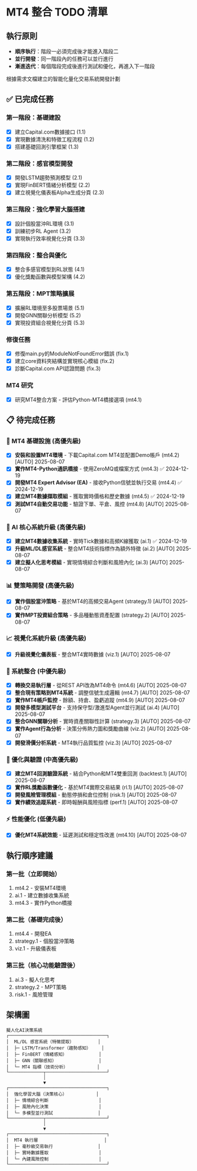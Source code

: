 # MT4 整合 TODO 清單

## 執行原則
- **順序執行**：階段一必須完成後才能進入階段二
- **並行開發**：同一階段內的任務可以並行進行
- **漸進迭代**：每個階段完成後進行測試和優化，再進入下一階段

根據需求文檔建立的智能化量化交易系統開發計劃

## ✅ 已完成任務

### 第一階段：基礎建設
- [x] 建立Capital.com數據接口 (1.1)
- [x] 實現數據清洗和特徵工程流程 (1.2)
- [x] 搭建基礎回測引擎框架 (1.3)

### 第二階段：感官模型開發
- [x] 開發LSTM趨勢預測模型 (2.1)
- [x] 實現FinBERT情緒分析模型 (2.2)
- [x] 建立視覺化儀表板Alpha生成分頁 (2.3)

### 第三階段：強化學習大腦搭建
- [x] 設計個股當沖RL環境 (3.1)
- [x] 訓練初步RL Agent (3.2)
- [x] 實現執行效率視覺化分頁 (3.3)

### 第四階段：整合與優化
- [x] 整合多感官模型到RL狀態 (4.1)
- [x] 優化獎勵函數與模型架構 (4.2)

### 第五階段：MPT策略擴展
- [x] 擴展RL環境至多股票場景 (5.1)
- [x] 開發GNN關聯分析模型 (5.2)
- [x] 實現投資組合視覺化分頁 (5.3)

### 修復任務
- [x] 修復main.py的ModuleNotFoundError錯誤 (fix.1)
- [x] 建立core資料夾結構並實現核心模組 (fix.2)
- [x] 診斷Capital.com API認證問題 (fix.3)

### MT4 研究
- [x] 研究MT4整合方案 - 評估Python-MT4橋接選項 (mt4.1)

## 📋 待完成任務

### 🔧 MT4 基礎設施 (高優先級)
- [x] **安裝和設置MT4環境** - 下載Capital.com MT4並配置Demo帳戶 (mt4.2) [AUTO] 2025-08-07
- [x] **實作MT4-Python通訊橋接** - 使用ZeroMQ或檔案方式 (mt4.3) ✅ 2024-12-19
- [x] **開發MT4 Expert Advisor (EA)** - 接收Python信號並執行交易 (mt4.4) ✅ 2024-12-19
- [x] **建立MT4數據擷取模組** - 獲取實時價格和歷史數據 (mt4.5) ✅ 2024-12-19
- [x] **測試MT4自動交易功能** - 驗證下單、平倉、風控 (mt4.8) [AUTO] 2025-08-07

### 🧠 AI 核心系統升級 (高優先級)
- [x] **建立MT4數據收集系統** - 實時Tick數據和高頻K線獲取 (ai.1) ✅ 2024-12-19
- [x] **升級ML/DL感官系統** - 整合MT4技術指標作為額外特徵 (ai.2) [AUTO] 2025-08-07
- [x] **建立擬人化思考模組** - 實現情境綜合判斷和風險內化 (ai.3) [AUTO] 2025-08-07

### 📊 雙策略開發 (高優先級)
- [x] **實作個股當沖策略** - 基於MT4的高頻交易Agent (strategy.1) [AUTO] 2025-08-07
- [x] **實作MPT投資組合策略** - 多品種動態資產配置 (strategy.2) [AUTO] 2025-08-07

### 📈 視覺化系統升級 (高優先級)
- [x] **升級視覺化儀表板** - 整合MT4實時數據 (viz.1) [AUTO] 2025-08-07

### 🔄 系統整合 (中優先級)
- [x] **轉換交易執行層** - 從REST API改為MT4命令 (mt4.6) [AUTO] 2025-08-07
- [x] **整合現有策略到MT4系統** - 調整信號生成邏輯 (mt4.7) [AUTO] 2025-08-07
- [x] **實作MT4帳戶監控** - 餘額、持倉、盈虧追蹤 (mt4.9) [AUTO] 2025-08-07
- [x] **開發多模型測試平台** - 支持保守型/激進型Agent並行測試 (ai.4) [AUTO] 2025-08-07
- [x] **整合GNN關聯分析** - 實時資產關聯性計算 (strategy.3) [AUTO] 2025-08-07
- [x] **實作Agent行為分析** - 決策分佈熱力圖和獎勵曲線 (viz.2) [AUTO] 2025-08-07
- [x] **開發滑價分析系統** - MT4執行品質監控 (viz.3) [AUTO] 2025-08-07

### 🎯 優化與驗證 (中高優先級)
- [x] **建立MT4回測驗證系統** - 結合Python和MT4雙重回測 (backtest.1) [AUTO] 2025-08-07
- [x] **實作RL獎勵函數優化** - 基於MT4實際交易結果 (rl.1) [AUTO] 2025-08-07
- [x] **開發風險管理模組** - 動態停損和倉位控制 (risk.1) [AUTO] 2025-08-07
- [x] **實作績效追蹤系統** - 即時報酬與風險指標 (perf.1) [AUTO] 2025-08-07

### ⚡ 性能優化 (低優先級)
- [x] **優化MT4系統效能** - 延遲測試和穩定性改進 (mt4.10) [AUTO] 2025-08-07

## 執行順序建議

### 第一批（立即開始）
1. mt4.2 - 安裝MT4環境
2. ai.1 - 建立數據收集系統
3. mt4.3 - 實作Python橋接

### 第二批（基礎完成後）
1. mt4.4 - 開發EA
2. strategy.1 - 個股當沖策略
3. viz.1 - 升級儀表板

### 第三批（核心功能驗證後）
1. ai.3 - 擬人化思考
2. strategy.2 - MPT策略
3. risk.1 - 風險管理

## 架構圖

```
擬人化AI決策系統
┌─────────────────────────────────────┐
│  ML/DL 感官系統（特徵提取）         │
│  ├─ LSTM/Transformer（趨勢感知）    │
│  ├─ FinBERT（情緒感知）            │
│  ├─ GNN（關聯感知）                │
│  └─ MT4 指標（技術分析）           │
└─────────────┬───────────────────────┘
              │
              ▼
┌─────────────────────────────────────┐
│  強化學習大腦（決策核心）           │
│  ├─ 情境綜合判斷                   │
│  ├─ 風險內化決策                   │
│  └─ 多模型並行測試                 │
└─────────────┬───────────────────────┘
              │
              ▼
┌─────────────────────────────────────┐
│  MT4 執行層                         │
│  ├─ 毫秒級交易執行                 │
│  ├─ 實時數據獲取                   │
│  └─ 內建風險控制                   │
└─────────────────────────────────────┘
```